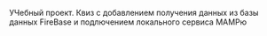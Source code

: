 УЧебный проект. Квиз с добавлением получения данных из базы данных FireBase и подлючением локального сервиса MAMPю